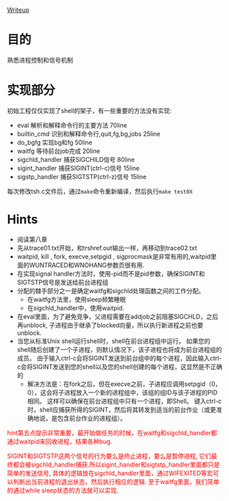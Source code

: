 [Writeup](http://csapp.cs.cmu.edu/3e/shlab.pdf)
# 目的

熟悉进程控制和信号机制


# 实现部分

初始工程仅仅实现了shell的架子，有一些重要的方法没有实现:

* eval 解析和解释命令行的主要方法 70line
* builtin_cmd 识别和解释命令行,quit,fg,bg,jobs 25line
* do_bgfg 实现bg和fg  50line
* waitfg 等待前台job完成 20line
* sigchld_handler 捕获SIGCHILD信号 80line
* sigint_handler 捕获SIGINT(ctrl-c)信号  15line
* sigstp_handler 捕获SIGTSTP(ctrl-z)信号 15line

每次修改tsh.c文件后，通过`make`命令重新编译，然后执行`make test0X`

# Hints
* 阅读第八章
* 先从trace01.txt开始，和trshref.out输出一样，再移动到trace02.txt
* waitpid, kill , fork, execve,setpgid , sigprocmask是非常有用的,waitpid里面的WUNTRACED和WNOHANG参数页很有用.
* 在实现signal handler方法时，使用-pid而不是pid参数，确保SIGINT和SIGTSTP信号是发送给前台进程组
* 分配的棘手部分之一是确定waitfg和sigchld处理函数之间的工作分配。
	* 在waitfg方法里，使用sleep频繁睡眠
	* 在sigchld_handler中，使用waitpid.
* 在eval里面，为了避免竞争，父进程需要在addjob之前阻塞SIGCHLD，之后再unblock, 子进程由于继承了blocked向量，所以执行新进程之前也要unblock.
* 当您从标准Unix shell运行shell时，shell在前台进程组中运行。
如果您的shell随后创建了一个子进程，则默认情况下，该子进程也将成为前台进程组的成员。
由于输入ctrl-c会将SIGINT发送到前台组中的每个进程，因此输入ctrl-c会将SIGINT发送到您的shell以及您的shell创建的每个进程，这显然是不正确的
	* 解决方法是：在fork之后，但在execve之前，子进程应调用setpgid（0，0），这会将子进程放入一个新的进程组中，该组的组ID与该子进程的PID相同。
这样可以确保在前台进程组中只有一个进程，即Shell。
键入ctrl-c时，shell应捕获所得的SIGINT，然后将其转发到适当的前台作业（或更准确地说，是包含前台作业的进程组）。


<font color=red>hint第五点提示非常重要，最开始做任务的时候，在waitfg和sigchld_handler都通过waitpid来回收进程，结果各种bug.

SIGINT和SIGTSTP这两个信号的行为要么是终止进程，要么是暂停进程, 它们最终都会被sigchld_handler捕获.所以sigint_handler和sigtstp_handler里面都只是简单的发送信号, 具体的逻辑放在sigchld_handler里面，通过WIFEXITED等宏可以判断出当前进程的退出状态，然后执行相应的逻辑. 至于waitfg里面，我们简单的通过while sleep状态的方法就可以实现.
</font>